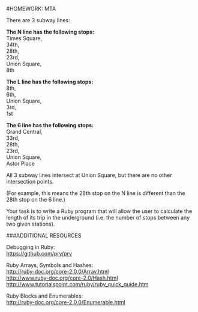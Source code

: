 #HOMEWORK: MTA

There are 3 subway lines: 
 
**The N line has the following stops:**  
Times Square,   
34th,   
28th,  
23rd,  
Union Square,  
8th  
  
**The L line has the following stops:**  
8th,   
6th,  
Union Square,  
3rd,  
1st   

**The 6 line has the following stops:**  
Grand Central,   
33rd,  
28th,  
23rd,  
Union Square,  
Astor Place 

All 3 subway lines intersect at Union Square, but there are no other intersection points.

(For example, this means the 28th stop on the N line is different than the 28th stop on the 6 line.)

Your task is to write a Ruby program that will allow the user to calculate the length of its trip in the underground (i.e. the number of stops between any two given stations). 



###ADDITIONAL RESOURCES

Debugging in Ruby:  
<https://github.com/pry/pry>

Ruby Arrays, Symbols and Hashes:  
<http://ruby-doc.org/core-2.0.0/Array.html>  
<http://www.ruby-doc.org/core-2.0/Hash.html>  
<http://www.tutorialspoint.com/ruby/ruby_quick_guide.htm>  

Ruby Blocks and Enumerables:  
<http://ruby-doc.org/core-2.0.0/Enumerable.html>  
